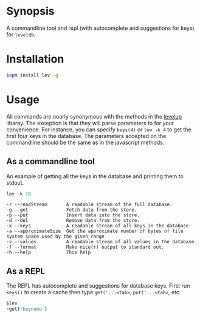 
# Synopsis
A commandline tool and repl (with autocomplete and suggestions for keys) for `leveldb`.

# Installation
```bash
$npm install lev -g
```

# Usage
All commands are nearly synonymous with the methods in the [levelup][0] libaray.
The exception is that they will parse parameters to for your convenience. For instance, 
you can specify `keys(4)` or `lev -k 4` to get the first four keys in the database. 
The parameters accepted on the commandline should be the same as in the javascript 
methods.

## As a commandline tool

An example of getting all the keys in the database and printing them to stdout.
```js
lev -k 10
```

```
-r --readStream       A readable stream of the full database.
-g --get              Fetch data from the store.
-p --put              Insert data into the store.
-d --del              Remove data from the store.
-k --keys             A readable stream of all keys in the database
-a --approximateSize  Get the approximate number of bytes of file system space used by the given range
-v --values           A readable stream of all values in the database
-f --format           Make nice(r) output to standard out.
-h --help             This help
```

## As a REPL
The REPL has autocomplete and suggestions for database keys. First run 
`keys()` to create a cache then type `get('...<tab>`, `put('...<tab>`, 
etc. 

```bash
$lev
>get('keyname')
```

[0]:https://github.com/rvagg/node-levelup
